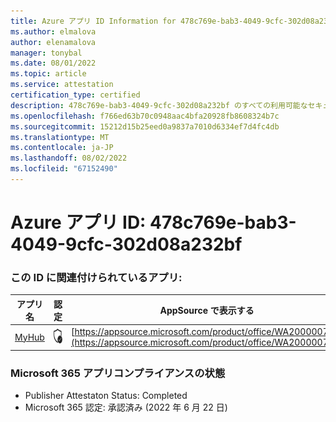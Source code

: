 ```yaml
---
title: Azure アプリ ID Information for 478c769e-bab3-4049-9cfc-302d08a232bf
ms.author: elmalova
author: elenamalova
manager: tonybal
ms.date: 08/01/2022
ms.topic: article
ms.service: attestation
certification_type: certified
description: 478c769e-bab3-4049-9cfc-302d08a232bf のすべての利用可能なセキュリティとコンプライアンス情報。
ms.openlocfilehash: f766ed63b70c0948aac4bfa20928fb8608324b7c
ms.sourcegitcommit: 15212d15b25eed0a9837a7010d6334ef7d4fc4db
ms.translationtype: MT
ms.contentlocale: ja-JP
ms.lasthandoff: 08/02/2022
ms.locfileid: "67152490"
---
```

# <a name="azure-app-id-478c769e-bab3-4049-9cfc-302d08a232bf"></a>Azure アプリ ID: 478c769e-bab3-4049-9cfc-302d08a232bf


### <a name="apps-associated-with-this-id"></a>この ID に関連付けられているアプリ:
| **アプリ名** | **認定** | **AppSource で表示する** |
|--------------|---------------|-----------------------|
| [MyHub](../forward/WA200000726.md) | <img alt="Certified application badge" src="../media/certified-badge.png" height="25" width="25" /> | [https://appsource.microsoft.com/product/office/WA200000726](https://appsource.microsoft.com/product/office/WA200000726) |

### <a name="microsoft-365-app-compliance-status"></a>Microsoft 365 アプリコンプライアンスの状態
- Publisher Attestaton Status: Completed
- Microsoft 365 認定: 承認済み (2022 年 6 月 22 日)
